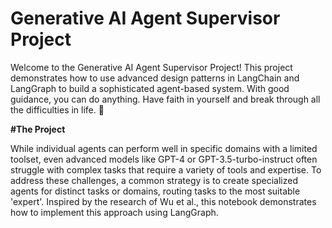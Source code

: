 # Generative AI Agent Supervisor Project

Welcome to the Generative AI Agent Supervisor Project! This project demonstrates how to use advanced design patterns in LangChain and LangGraph to build a sophisticated agent-based system. With good guidance, you can do anything. Have faith in yourself and break through all the difficulties in life. 🌟


**#The Project**

While individual agents can perform well in specific domains with a limited toolset, even advanced models like GPT-4 or GPT-3.5-turbo-instruct often struggle with complex tasks that require a variety of tools and expertise. To address these challenges, a common strategy is to create specialized agents for distinct tasks or domains, routing tasks to the most suitable 'expert'. Inspired by the research of Wu et al., this notebook demonstrates how to implement this approach using LangGraph.

